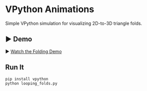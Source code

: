 # VPython Animations

Simple VPython simulation for visualizing 2D-to-3D triangle folds.

## ▶️ Demo

▶️ [Watch the Folding Demo](looping_folds.mp4)


## Run It

```bash
pip install vpython
python looping_folds.py
